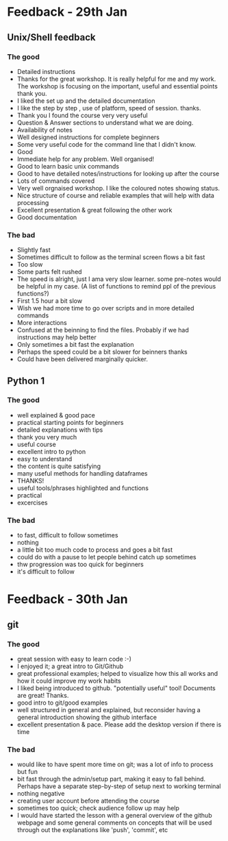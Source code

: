 # Feedback - 29th Jan

## Unix/Shell feedback

### The good

* Detailed instructions
* Thanks for the great workshop. It is really helpful for me and my work. The workshop is focusing on the important, useful and essential points thank you. 
* I liked the set up and the detailed documentation
* I like the step by step , use of platform, speed of session. thanks.
* Thank you I found the course very very useful
* Question & Answer sections to understand what we are doing.
* Availability of notes
* Well designed instructions for complete beginners
* Some very useful code for the command line that I didn't know.
* Good
* Immediate help for any problem. Well organised!
* Good to learn basic unix commands
* Good to have detailed notes/instructions for looking up after the course
* Lots of commands covered
* Very well orgnaised workshop. I like the coloured notes showing status.
* Nice structure of course and reliable examples that will help with data processing
* Excellent presentation & great following the other work
* Good documentation


### The bad

* Slightly fast
* Sometimes difficult to follow as the terminal screen flows a bit fast
* Too slow
* Some parts felt rushed
* The speed is alright, just I ama very slow learner. some pre-notes would be helpful in my case. (A list of functions to remind ppl of the previous functions?)
* First 1.5 hour a bit slow
* Wish we had more time to go over scripts and in more detailed commands
* More interactions
* Confused at the beinning to find the files. Probably if we had instructions may help better
* Only sometimes a bit fast the explanation
* Perhaps the speed could be a bit slower for beinners thanks
* Could have been delivered marginally quicker.

## Python 1

### The good

 * well explained & good pace
 * practical starting points for beginners
 * detailed explanations with tips
 * thank you very much
 * useful course
 * excellent intro to python
 * easy to understand
 * the content is quite satisfying
 * many useful methods for handling dataframes
 * THANKS!
 * useful tools/phrases highlighted and functions
 * practical
 * excercises

### The bad

 * to fast, difficult to follow sometimes
 * nothing
 * a little bit too much code to process and goes a bit fast
 * could do with a pause to let people behind catch up sometimes
 * thw progression was too quick for beginners
 * it's difficult to follow

# Feedback - 30th Jan

## git

### The good
 * great session with easy to learn code :-)
 * I enjoyed it; a great intro to Git/Github
 * great professional examples; helped to visualize how this all works and how it could improve my work habits
 * I liked being introduced to github. "potentially useful" tool! Documents are great! Thanks.
 * good intro to git/good examples
 * well structured in general and explained, but reconsider having a general introduction showing the github interface
 * excellent presentation & pace. Please add the desktop version if there is time

### The bad
 * would like to have spent more time on git; was a lot of info to process but fun
 * bit fast through the admin/setup part, making it easy to fall behind. Perhaps have a separate step-by-step of setup next to working terminal
 * nothing negative
 * creating user account before attending the course
 * sometimes too quick; check audience follow up may help
 * I would have started the lesson with a general overview of the github webpage and some general comments on concepts that will be used through out the explanations like 'push', 'commit', etc
 


